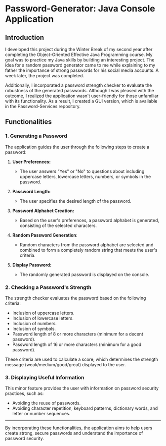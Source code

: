 # Password-Generator: Java Console Application

## Introduction

I developed this project during the Winter Break of my second year after completing the Object-Oriented Effective Java Programming course. My goal was to practice my Java skills by building an interesting project. The idea for a random password generator came to me while explaining to my father the importance of strong passwords for his social media accounts. A week later, the project was completed.

Additionally, I incorporated a password strength checker to evaluate the robustness of the generated passwords. Although I was pleased with the outcome, I realized the application wasn't user-friendly for those unfamiliar with its functionality. As a result, I created a GUI version, which is available in the Password-Services repository.

## Functionalities

### 1. Generating a Password

The application guides the user through the following steps to create a password:

1. **User Preferences:** 
   - The user answers "Yes" or "No" to questions about including uppercase letters, lowercase letters, numbers, or symbols in the password.

2. **Password Length:**
   - The user specifies the desired length of the password.

3. **Password Alphabet Creation:**
   - Based on the user's preferences, a password alphabet is generated, consisting of the selected characters.

4. **Random Password Generation:**
   - Random characters from the password alphabet are selected and combined to form a completely random string that meets the user's criteria.

5. **Display Password:**
   - The randomly generated password is displayed on the console.

### 2. Checking a Password's Strength

The strength checker evaluates the password based on the following criteria:

- Inclusion of uppercase letters.
- Inclusion of lowercase letters.
- Inclusion of numbers.
- Inclusion of symbols.
- Password length of 8 or more characters (minimum for a decent password).
- Password length of 16 or more characters (minimum for a good password).

These criteria are used to calculate a score, which determines the strength message (weak/medium/good/great) displayed to the user.

### 3. Displaying Useful Information

This minor feature provides the user with information on password security practices, such as:

- Avoiding the reuse of passwords.
- Avoiding character repetition, keyboard patterns, dictionary words, and letter or number sequences.

---

By incorporating these functionalities, the application aims to help users create strong, secure passwords and understand the importance of password security.
